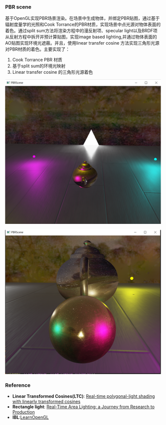 

### PBR scene

基于OpenGL实现PBR场景渲染。在场景中生成物体，并绑定PBR贴图，通过基于辐射度量学的光照和Cook Torrance的PBR材质，实现场景中点光源对物体表面的着色。通过split sum方法将渲染方程中的漫反射项、specular light以及BRDF项从反射方程中拆开并预计算贴图，实现image based lighting,并通过物体表面的AO贴图实现环境光遮蔽。并且，使用linear transfer cosine 方法实现三角形光源对PBR材质的着色。主要实现了：

1. Cook Torrance PBR 材质
2. 基于split sum的环境光映射
3. Linear transfer cosine 的三角形光源着色

![img1](img/1.PNG)

![img2](img/2.PNG)



### Reference

- **Linear Transformed Cosines(LTC)**: [Real-time polygonal-light shading with linearly transformed cosines](https://eheitzresearch.wordpress.com/415-2/)  
- **Rectangle light**: [Real-Time Area Lighting: a Journey from Research to Production](https://blog.selfshadow.com/publications/s2016-advances/s2016_ltc_rnd.pdf)  
- **IBL**:[LearnOpenGL](https://learnopengl.com/)